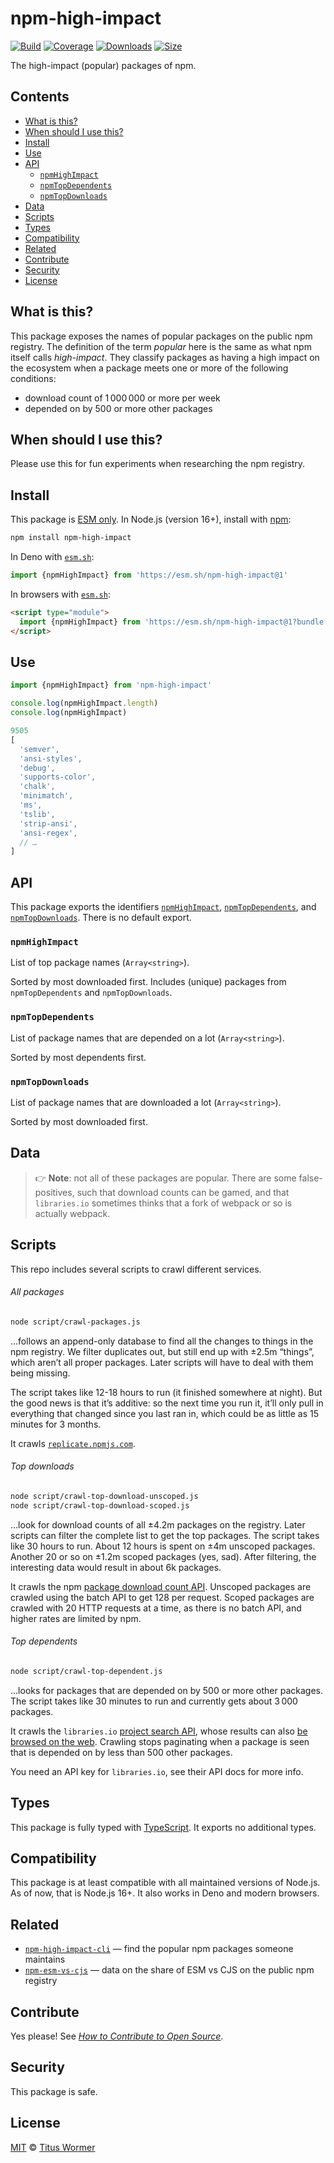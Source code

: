 # npm-high-impact

[![Build][badge-build-image]][badge-build-url]
[![Coverage][badge-coverage-image]][badge-coverage-url]
[![Downloads][badge-downloads-image]][badge-downloads-url]
[![Size][badge-size-image]][badge-size-url]

The high-impact (popular) packages of npm.

## Contents

* [What is this?](#what-is-this)
* [When should I use this?](#when-should-i-use-this)
* [Install](#install)
* [Use](#use)
* [API](#api)
  * [`npmHighImpact`](#npmhighimpact)
  * [`npmTopDependents`](#npmtopdependents)
  * [`npmTopDownloads`](#npmtopdownloads)
* [Data](#data)
* [Scripts](#scripts)
* [Types](#types)
* [Compatibility](#compatibility)
* [Related](#related)
* [Contribute](#contribute)
* [Security](#security)
* [License](#license)

## What is this?

This package exposes the names of popular packages on the public npm registry.
The definition of the term *popular* here is the same as what npm itself calls
*high-impact*.
They classify packages as having a high impact on the ecosystem when a package
meets one or more of the following conditions:

* download count of 1 000 000 or more per week
* depended on by 500 or more other packages

## When should I use this?

Please use this for fun experiments when researching the npm registry.

## Install

This package is [ESM only][github-gist-esm].
In Node.js (version 16+),
install with [npm][npmjs-install]:

```sh
npm install npm-high-impact
```

In Deno with [`esm.sh`][esmsh]:

```js
import {npmHighImpact} from 'https://esm.sh/npm-high-impact@1'
```

In browsers with [`esm.sh`][esmsh]:

```html
<script type="module">
  import {npmHighImpact} from 'https://esm.sh/npm-high-impact@1?bundle'
</script>
```

## Use

```js
import {npmHighImpact} from 'npm-high-impact'

console.log(npmHighImpact.length)
console.log(npmHighImpact)
```

```js
9505
[
  'semver',
  'ansi-styles',
  'debug',
  'supports-color',
  'chalk',
  'minimatch',
  'ms',
  'tslib',
  'strip-ansi',
  'ansi-regex',
  // …
]
```

## API

This package exports the identifiers [`npmHighImpact`][api-npm-high-impact],
[`npmTopDependents`][api-npm-top-dependents],
and [`npmTopDownloads`][api-npm-top-downloads].
There is no default export.

### `npmHighImpact`

List of top package names (`Array<string>`).

Sorted by most downloaded first.
Includes (unique) packages from `npmTopDependents` and `npmTopDownloads`.

### `npmTopDependents`

List of package names that are depended on a lot (`Array<string>`).

Sorted by most dependents first.

### `npmTopDownloads`

List of package names that are downloaded a lot (`Array<string>`).

Sorted by most downloaded first.

## Data

> 👉 **Note**:
> not all of these packages are popular.
> There are some false-positives,
> such that download counts can be gamed,
> and that `libraries.io` sometimes thinks that a fork of webpack or so is
> actually webpack.

## Scripts

This repo includes several scripts to crawl different services.

###### All packages

```sh
node script/crawl-packages.js
```

…follows an append-only database to find all the changes to things in the npm
registry.
We filter duplicates out,
but still end up with ±2.5m “things”,
which aren’t all proper packages.
Later scripts will have to deal with them being missing.

The script takes like 12-18 hours to run (it finished somewhere at night).
But the good news is that it’s additive:
so the next time you run it,
it’ll only pull in everything that changed since you last ran in,
which could be as little as 15 minutes for 3 months.

It crawls [`replicate.npmjs.com`][github-npm-replicate].

###### Top downloads

```sh
node script/crawl-top-download-unscoped.js
node script/crawl-top-download-scoped.js
```

…look for download counts of all ±4.2m packages on the registry.
Later scripts can filter the complete list to get the top packages.
The script takes like 30 hours to run.
About 12 hours is spent on ±4m unscoped packages.
Another 20 or so on ±1.2m scoped packages (yes,
sad).
After filtering,
the interesting data would result in about 6k packages.

It crawls the npm [package download count API][github-npm-api].
Unscoped packages are crawled using the batch API to get 128 per request.
Scoped packages are crawled with 20 HTTP requests at a time,
as there is no batch API,
and higher rates are limited by npm.

###### Top dependents

```sh
node script/crawl-top-dependent.js
```

…looks for packages that are depended on by 500 or more other packages.
The script takes like 30 minutes to run and currently gets about 3 000
packages.

It crawls the `libraries.io` [project search API][libraries-io-api],
whose results can also [be browsed on the web][libraries-io-web].
Crawling stops paginating when a package is seen that is depended on by less
than 500 other packages.

You need an API key for `libraries.io`,
see their API docs for more info.

## Types

This package is fully typed with [TypeScript][].
It exports no additional types.

## Compatibility

This package is at least compatible with all maintained versions of Node.js.
As of now,
that is Node.js 16+.
It also works in Deno and modern browsers.

## Related

* [`npm-high-impact-cli`](https://github.com/rexxars/npm-high-impact-cli)
  — find the popular npm packages someone maintains
* [`npm-esm-vs-cjs`](https://github.com/wooorm/npm-esm-vs-cjs)
  — data on the share of ESM vs CJS on the public npm registry

## Contribute

Yes please!
See [*How to Contribute to Open Source*][opensource-guide-contribute].

## Security

This package is safe.

## License

[MIT][file-license] © [Titus Wormer][wooorm]

<!-- Definitions -->

[api-npm-high-impact]: #npmhighimpact

[api-npm-top-dependents]: #npmtopdependents

[api-npm-top-downloads]: #npmtopdownloads

[badge-build-image]: https://github.com/wooorm/npm-high-impact/workflows/main/badge.svg

[badge-build-url]: https://github.com/wooorm/npm-high-impact/actions

[badge-coverage-image]: https://img.shields.io/codecov/c/github/wooorm/npm-high-impact.svg

[badge-coverage-url]: https://codecov.io/github/wooorm/npm-high-impact

[badge-downloads-image]: https://img.shields.io/npm/dm/npm-high-impact.svg

[badge-downloads-url]: https://www.npmjs.com/package/npm-high-impact

[badge-size-image]: https://img.shields.io/bundlejs/size/npm-high-impact

[badge-size-url]: https://bundlejs.com/?q=npm-high-impact

[esmsh]: https://esm.sh

[file-license]: license

[github-gist-esm]: https://gist.github.com/sindresorhus/a39789f98801d908bbc7ff3ecc99d99c

[github-npm-api]: https://github.com/npm/registry/blob/master/docs/download-counts.md

[github-npm-replicate]: https://github.com/npm/registry-follower-tutorial/blob/master/README.md

[libraries-io-api]: https://libraries.io/api#project-search

[libraries-io-web]: https://libraries.io/search?platforms=npm&sort=dependents_count&order=desc

[npmjs-install]: https://docs.npmjs.com/cli/install

[opensource-guide-contribute]: https://opensource.guide/how-to-contribute/

[typescript]: https://www.typescriptlang.org

[wooorm]: https://wooorm.com
